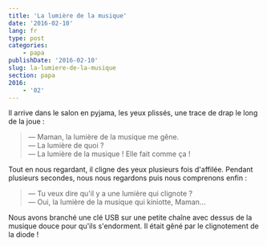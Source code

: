 ```yaml
---
title: 'La lumière de la musique'
date: '2016-02-10'
lang: fr
type: post
categories:
    - papa
publishDate: '2016-02-10'
slug: la-lumiere-de-la-musique
section: papa
2016:
    - '02'
---
```


Il arrive dans le salon en pyjama, les yeux plissés, une trace de drap le long de la joue :

> — Maman, la lumière de la musique me gêne.  
> — La lumière de quoi ?  
> — La lumière de la musique ! Elle fait comme ça !

Tout en nous regardant, il cligne des yeux plusieurs fois d'affilée. Pendant plusieurs secondes, nous nous regardons puis nous comprenons enfin :

> — Tu veux dire qu'il y a une lumière qui clignote ?  
> — Oui, la lumière de la musique qui kiniotte, Maman…

Nous avons branché une clé USB sur une petite chaîne avec dessus de la musique douce pour qu'ils s'endorment. Il était gêné par le clignotement de la diode !
